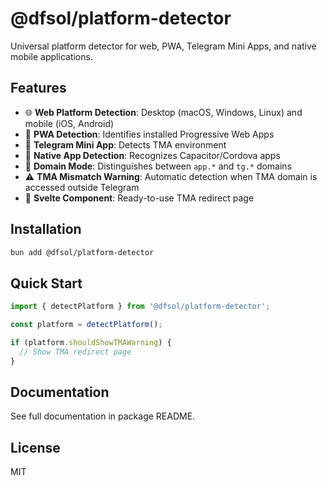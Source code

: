 # @dfsol/platform-detector

Universal platform detector for web, PWA, Telegram Mini Apps, and native mobile applications.

## Features

- 🌐 **Web Platform Detection**: Desktop (macOS, Windows, Linux) and mobile (iOS, Android)
- 📱 **PWA Detection**: Identifies installed Progressive Web Apps
- 🤖 **Telegram Mini App**: Detects TMA environment
- 📲 **Native App Detection**: Recognizes Capacitor/Cordova apps
- 🔀 **Domain Mode**: Distinguishes between `app.*` and `tg.*` domains
- ⚠️ **TMA Mismatch Warning**: Automatic detection when TMA domain is accessed outside Telegram
- 🎨 **Svelte Component**: Ready-to-use TMA redirect page

## Installation

```bash
bun add @dfsol/platform-detector
```

## Quick Start

```typescript
import { detectPlatform } from '@dfsol/platform-detector';

const platform = detectPlatform();

if (platform.shouldShowTMAWarning) {
  // Show TMA redirect page
}
```

## Documentation

See full documentation in package README.

## License

MIT
